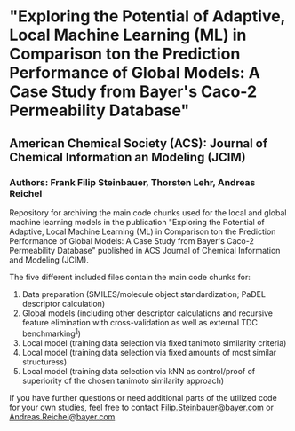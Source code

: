 # "Exploring the Potential of Adaptive, Local Machine Learning (ML) in Comparison ton the Prediction Performance of Global Models: A Case Study from Bayer's Caco-2 Permeability Database"
## American Chemical Society (ACS): Journal of Chemical Information an Modeling (JCIM)
### Authors: Frank Filip Steinbauer, Thorsten Lehr, Andreas Reichel

Repository for archiving the main code chunks used for the local and global machine learning models in the publication "Exploring the Potential of Adaptive, Local Machine Learning (ML) in Comparison ton the Prediction Performance of Global Models: A Case Study from Bayer's Caco-2 Permeability Database" published in ACS Journal of Chemical Information and Modeling (JCIM).

The five different included files contain the main code chunks for:
1. Data preparation (SMILES/molecule object standardization; PaDEL descriptor calculation)
2. Global models (including other descriptor calculations and recursive feature elimination with cross-validation as well as external TDC benchmarking<sup>[1]</sup>)
3. Local model (training data selection via fixed tanimoto similarity criteria)
4. Local model (training data selection via fixed amounts of most similar structuress)
5. Local model (training data selection via kNN as control/proof of superiority of the chosen tanimoto similarity approach)

If you have further questions or need additional parts of the utilized code for your own studies, feel free to contact Filip.Steinbauer@bayer.com or Andreas.Reichel@bayer.com

[1]: https://tdcommons.ai/single_pred_tasks/adme#caco-2-cell-effective-permeability-wang-et-al

